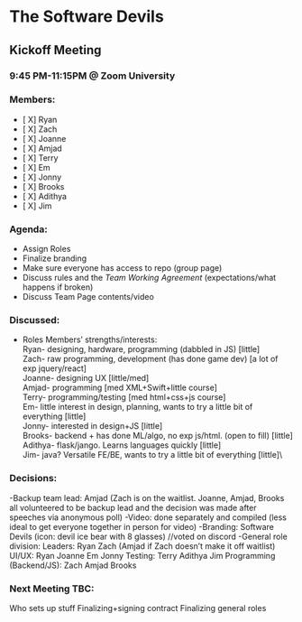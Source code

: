 # The Software Devils
## Kickoff Meeting
### 9:45 PM-11:15PM @ Zoom University

### Members:
- [ X] Ryan
- [ X] Zach
- [ X] Joanne
- [ X] Amjad
- [ X] Terry
- [ X] Em
- [ X] Jonny
- [ X] Brooks
- [ X] Adithya
- [ X] Jim

### Agenda:
- Assign Roles
- Finalize branding
- Make sure everyone has access to repo (group page)
- Discuss rules and the *Team Working Agreement* (expectations/what happens if broken)
- Discuss Team Page contents/video

### Discussed:
- Roles 
Members’ strengths/interests:\
Ryan- designing, hardware, programming (dabbled in JS) [little]\
Zach- raw programming, development (has done game dev) [a lot of exp jquery/react]\
Joanne- designing UX [little/med]\
Amjad- programming [med XML+Swift+little course]\
Terry- programming/testing [med html+css+js course]\
Em- little interest in design, planning, wants to try a little bit of everything [little]\
Jonny- interested in design+JS [little]\
Brooks- backend + has done ML/algo, no exp js/html. (open to fill) [little]\
Adithya- flask/jango. Learns languages quickly [little]\
Jim- java? Versatile FE/BE, wants to try a little bit of everything [little]\

### Decisions: 
-Backup team lead: Amjad (Zach is on the waitlist. Joanne, Amjad, Brooks all volunteered to be backup lead and the decision was made after speeches via anonymous poll)
-Video: done separately and compiled (less ideal to get everyone together in person for video)
-Branding: Software Devils (icon: devil ice bear with 8 glasses) //voted on discord
-General role division: 
Leaders: Ryan Zach (Amjad if Zach doesn’t make it off waitlist)
UI/UX: Ryan Joanne Em Jonny 
Testing: Terry Adithya Jim Programming 
(Backend/JS): Zach Amjad Brooks



### Next Meeting TBC:
Who sets up stuff
Finalizing+signing contract
Finalizing general roles
